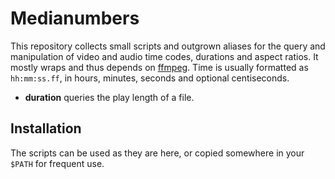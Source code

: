 # Medianumbers

This repository collects small scripts and outgrown aliases for the query and manipulation of video and audio time codes, durations and aspect ratios. It mostly wraps and thus depends on [ffmpeg](http://ffmpeg.org/). Time is usually formatted as `hh:mm:ss.ff`, in hours, minutes, seconds and optional centiseconds.

- **duration** queries the play length of a file.


## Installation

The scripts can be used as they are here, or copied somewhere in your `$PATH` for frequent use.
